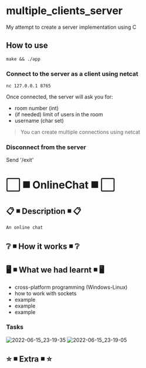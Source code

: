 # multiple_clients_server
My attempt to create a server implementation using C

## How to use
```
make && ./app
```
### Connect to the server as a client using netcat
```
nc 127.0.0.1 8765
```
Once connected, the server will ask you for:
- room number (int)
- (if needed) limit of users in the room
- username (char set)
> You can create multiple connections using netcat
### Disconnect from the server
Send '/exit'


# :white_large_square: :black_medium_square: OnlineChat :black_medium_square: :white_large_square:

## :clipboard: :black_medium_small_square: Description :black_medium_small_square: :clipboard:

```
An online chat
```

## :grey_question: :black_medium_small_square: How it works :black_medium_small_square: :grey_question:



## :desktop_computer: :black_medium_small_square: What we had learnt :black_medium_small_square: :desktop_computer:

- cross-platform programming (Windows-Linux)
- how to work with sockets
- example
- example
- example

### Tasks
![2022-06-15_23-19-35](https://user-images.githubusercontent.com/106194054/173928611-1c1ae33a-4fa7-4102-8b4e-b15cc17f19ca.png)
![2022-06-15_23-19-05](https://user-images.githubusercontent.com/106194054/173928985-e9616b52-a9ee-4521-b58a-d148ffb542eb.png)


## :star: :black_medium_small_square: Extra :black_medium_small_square: :star:
